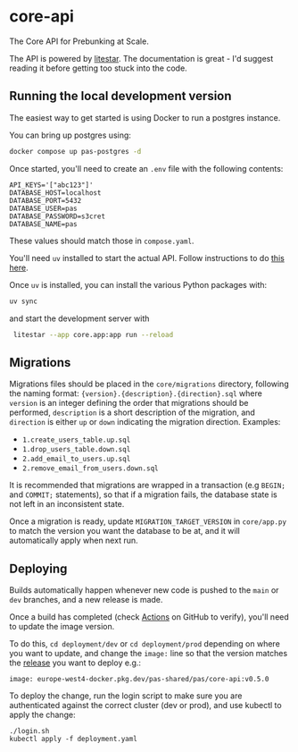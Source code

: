 # core-api
The Core API for Prebunking at Scale.

The API is powered by [litestar](https://docs.litestar.dev/2/index.html). The documentation is great - I'd suggest reading it before getting too stuck into the code.

## Running the local development version
The easiest way to get started is using Docker to run a postgres instance.

You can bring up postgres using:
```bash
docker compose up pas-postgres -d
```
Once started, you'll need to create an `.env` file with the following contents:
```
API_KEYS='["abc123"]'
DATABASE_HOST=localhost
DATABASE_PORT=5432
DATABASE_USER=pas
DATABASE_PASSWORD=s3cret
DATABASE_NAME=pas
```
These values should match those in `compose.yaml`.

You'll need `uv` installed to start the actual API. Follow instructions to do [this here](https://docs.astral.sh/uv/getting-started/installation/).

Once `uv` is installed, you can install the various Python packages with:
```bash
uv sync
```

and start the development server with
```bash
 litestar --app core.app:app run --reload
```

## Migrations
Migrations files should be placed in the `core/migrations` directory, following the naming
format:
    `{version}.{description}.{direction}.sql`
where `version` is an integer defining the order that migrations should be performed,
`description` is a short description of the migration, and `direction` is either `up`
or `down` indicating the migration direction. Examples:
  - `1.create_users_table.up.sql`
  - `1.drop_users_table.down.sql`
  - `2.add_email_to_users.up.sql`
  - `2.remove_email_from_users.down.sql`

It is recommended that migrations are wrapped in a transaction (e.g `BEGIN;` and `COMMIT;` statements), so that if a migration fails, the database state is not left
in an inconsistent state.

Once a migration is ready, update `MIGRATION_TARGET_VERSION` in `core/app.py` to match the version you want the database to be at, and it will automatically apply when next run.

## Deploying
Builds automatically happen whenever new code is pushed to the `main` or `dev` branches, and a new release is made.

Once a build has completed (check [Actions](https://github.com/Prebunking-at-Scale/core-api/actions) on GitHub to verify), you'll need to update the image version.

To do this, `cd deployment/dev` or `cd deployment/prod` depending on where you want to update, and change
 the `image:` line so that the version matches the [release](https://github.com/Prebunking-at-Scale/core-api/releases) you want to deploy e.g.:

```
image: europe-west4-docker.pkg.dev/pas-shared/pas/core-api:v0.5.0
```

To deploy the change, run the login script to make sure you are authenticated against the correct cluster (dev or prod), and use kubectl to apply the change:
```
./login.sh
kubectl apply -f deployment.yaml
```